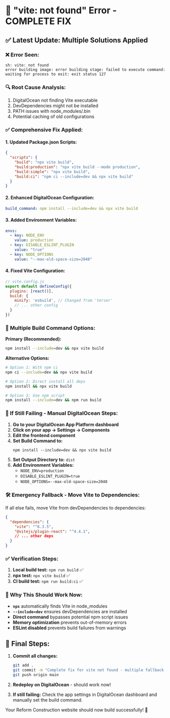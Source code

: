 # 🔧 "vite: not found" Error - COMPLETE FIX

## ✅ **Latest Update: Multiple Solutions Applied**

### **❌ Error Seen:**
```
sh: vite: not found
error building image: error building stage: failed to execute command: waiting for process to exit: exit status 127
```

### **🔍 Root Cause Analysis:**
1. DigitalOcean not finding Vite executable
2. DevDependencies might not be installed
3. PATH issues with node_modules/.bin
4. Potential caching of old configurations

### **✅ Comprehensive Fix Applied:**

#### **1. Updated Package.json Scripts:**
```json
{
  "scripts": {
    "build": "npx vite build",
    "build:production": "npx vite build --mode production", 
    "build:simple": "npx vite build",
    "build:ci": "npm ci --include=dev && npx vite build"
  }
}
```

#### **2. Enhanced DigitalOcean Configuration:**
```yaml
build_command: npm install --include=dev && npx vite build
```

#### **3. Added Environment Variables:**
```yaml
envs:
  - key: NODE_ENV
    value: production
  - key: DISABLE_ESLINT_PLUGIN  
    value: "true"
  - key: NODE_OPTIONS
    value: "--max-old-space-size=2048"
```

#### **4. Fixed Vite Configuration:**
```javascript
// vite.config.js
export default defineConfig({
  plugins: [react()],
  build: {
    minify: 'esbuild', // Changed from 'terser'
    // ... other config
  }
})
```

### **🚀 Multiple Build Command Options:**

**Primary (Recommended):**
```bash
npm install --include=dev && npx vite build
```

**Alternative Options:**
```bash
# Option 1: With npm ci
npm ci --include=dev && npx vite build

# Option 2: Direct install all deps
npm install && npx vite build

# Option 3: Use npm script
npm install --include=dev && npm run build
```

### **🔄 If Still Failing - Manual DigitalOcean Steps:**

1. **Go to your DigitalOcean App Platform dashboard**
2. **Click on your app → Settings → Components**
3. **Edit the frontend component**
4. **Set Build Command to:**
   ```
   npm install --include=dev && npx vite build
   ```
5. **Set Output Directory to:** `dist`
6. **Add Environment Variables:**
   - `NODE_ENV=production`
   - `DISABLE_ESLINT_PLUGIN=true`
   - `NODE_OPTIONS=--max-old-space-size=2048`

### **🛠️ Emergency Fallback - Move Vite to Dependencies:**

If all else fails, move Vite from devDependencies to dependencies:

```json
{
  "dependencies": {
    "vite": "^6.3.5",
    "@vitejs/plugin-react": "^4.4.1",
    // ... other deps
  }
}
```

### **✅ Verification Steps:**

1. **Local build test:** `npm run build` ✅
2. **npx test:** `npx vite build` ✅  
3. **CI build test:** `npm run build:ci` ✅

### **🎯 Why This Should Work Now:**

- **`npx`** automatically finds Vite in node_modules
- **`--include=dev`** ensures devDependencies are installed
- **Direct command** bypasses potential npm script issues
- **Memory optimization** prevents out-of-memory errors
- **ESLint disabled** prevents build failures from warnings

## 🚀 **Final Steps:**

1. **Commit all changes:**
   ```bash
   git add .
   git commit -m "Complete fix for vite not found - multiple fallback options"
   git push origin main
   ```

2. **Redeploy on DigitalOcean** - should work now!

3. **If still failing:** Check the app settings in DigitalOcean dashboard and manually set the build command.

Your Reform Construction website should now build successfully! 🎉

